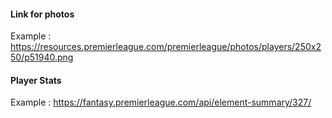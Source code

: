 #### Link for photos

Example : https://resources.premierleague.com/premierleague/photos/players/250x250/p51940.png


#### Player Stats

Example : https://fantasy.premierleague.com/api/element-summary/327/
